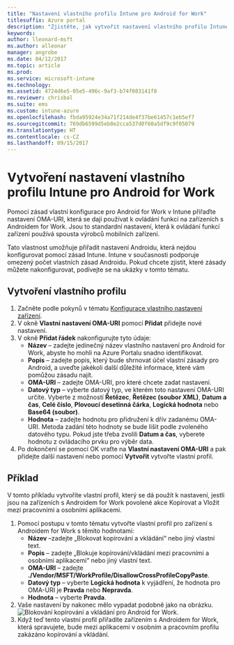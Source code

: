 ```yaml
---
title: "Nastavení vlastního profilu Intune pro Android for Work"
titlesuffix: Azure portal
description: "Zjistěte, jak vytvořit nastavení vlastního profilu Intune pro zařízení s Androidem for Work."
keywords: 
author: lleonard-msft
ms.author: alleonar
manager: angrobe
ms.date: 04/12/2017
ms.topic: article
ms.prod: 
ms.service: microsoft-intune
ms.technology: 
ms.assetid: 4724d6e5-05e5-496c-9af3-b74f083141f8
ms.reviewer: chrisbal
ms.suite: ems
ms.custom: intune-azure
ms.openlocfilehash: fbda95924e34a71f214de4f37be61457c1eb5ef7
ms.sourcegitcommit: 769db6599d5eb0e2cca537d0f60a5df9c9f05079
ms.translationtype: HT
ms.contentlocale: cs-CZ
ms.lasthandoff: 09/15/2017
---
```

# <a name="create-intune-custom-profile-settings-for-android-for-work-devices"></a>Vytvoření nastavení vlastního profilu Intune pro Android for Work

Pomocí zásad vlastní konfigurace pro Android for Work v Intune přiřaďte nastavení OMA-URI, která se dají používat k ovládání funkcí na zařízeních s Androidem for Work. Jsou to standardní nastavení, která k ovládání funkcí zařízení používá spousta výrobců mobilních zařízení.

Tato vlastnost umožňuje přiřadit nastavení Androidu, která nejdou konfigurovat pomocí zásad Intune. Intune v současnosti podporuje omezený počet vlastních zásad Androidu. Pokud chcete zjistit, které zásady můžete nakonfigurovat, podívejte se na ukázky v tomto tématu.

## <a name="create-a-custom-profile"></a>Vytvoření vlastního profilu

1. Začněte podle pokynů v tématu [Konfigurace vlastního nastavení zařízení](custom-settings-configure.md).
2. V okně **Vlastní nastavení OMA-URI** pomocí **Přidat** přidejte nové nastavení.
3. V okně **Přidat řádek** nakonfigurujte tyto údaje:
    - **Název** – zadejte jedinečný název vlastního nastavení pro Android for Work, abyste ho mohli na Azure Portalu snadno identifikovat.
    - **Popis** – zadejte popis, který bude shrnovat účel vlastní zásady pro Android, a uveďte jakékoli další důležité informace, které vám pomůžou zásadu najít.
    - **OMA-URI** – zadejte OMA-URI, pro které chcete zadat nastavení.
    - **Datový typ** – vyberte datový typ, ve kterém toto nastavení OMA-URI určíte. Vyberte z možností **Řetězec**, **Řetězec (soubor XML)**, **Datum a čas**, **Celé číslo**, **Plovoucí desetinná čárka**, **Logická hodnota** nebo **Base64 (soubor)**.
    - **Hodnota** – zadejte hodnotu pro přidružení k dřív zadanému OMA-URI. Metoda zadání této hodnoty se bude lišit podle zvoleného datového typu. Pokud jste třeba zvolili **Datum a čas**, vyberete hodnotu z ovládacího prvku pro výběr data.
4. Po dokončení se pomocí OK vraťte na **Vlastní nastavení OMA-URI** a pak přidejte další nastavení nebo pomocí **Vytvořit** vytvořte vlastní profil.


## <a name="example"></a>Příklad

V tomto příkladu vytvoříte vlastní profil, který se dá použít k nastavení, jestli jsou na zařízeních s Androidem for Work povolené akce Kopírovat a Vložit mezi pracovními a osobními aplikacemi.

1. Pomocí postupu v tomto tématu vytvořte vlastní profil pro zařízení s Androidem for Work s těmito hodnotami:
    - **Název** –zadejte „Blokovat kopírování a vkládání“ nebo jiný vlastní text.
    - **Popis** – zadejte „Blokuje kopírování/vkládání mezi pracovními a osobními aplikacemi“ nebo jiný vlastní text.
    - **OMA-URI** – zadejte **./Vendor/MSFT/WorkProfile/DisallowCrossProfileCopyPaste**.
    - **Datový typ** – vyberte **Logická hodnota** k vyjádření, že hodnota pro OMA-URI je **Pravda** nebo **Nepravda**.
    - **Hodnota** – vyberte **Pravda**.
2. Vaše nastavení by nakonec mělo vypadat podobně jako na obrázku.
![Blokování kopírování a vkládání pro Android for Work.](./media/custom-policy-afw-copy-paste.png)
3. Když teď tento vlastní profil přiřadíte zařízením s Androidem for Work, která spravujete, bude mezi aplikacemi v osobním a pracovním profilu zakázáno kopírování a vkládání.